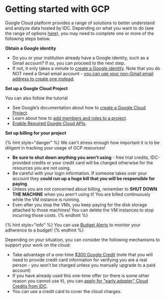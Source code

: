 # Getting started with GCP

Google Cloud platform provides a range of solutions to better understand and analyze data hosted by IDC. Depending on what you want to do \(see the range of options [here](../getting-started-with-idc.md)\), you may need to complete one or more of the following steps below.

**Obtain a Google identity**

* Do you or your institution already have a Google identity, such as a Gmail account? If so, you can proceed to the next step.
* If not, it only takes a minute to [create a Google identity](https://accounts.google.com/signup/v2/webcreateaccount?dsh=308321458437252901&continue=https%3A%2F%2Faccounts.google.com%2FManageAccount&flowName=GlifWebSignIn&flowEntry=SignUp#FirstName=&LastName=). Note that you do NOT need a Gmail email account - [you can use your non-Gmail email address to create one instead](https://support.google.com/accounts/answer/27441?hl=en#existingemail).

**Set up a Google Cloud Project**

You can also follow the tutorial 

* See Google’s documentation about how to [create a Google Cloud Project](https://cloud.google.com/resource-manager/docs/creating-managing-projects).
* Learn about how to [add members and roles to a project](https://cloud.google.com/iam/docs/quickstart).
* [Enable Required Google Cloud APIs](https://cloud.google.com/apis/docs/getting-started#enabling_apis).

**Set up billing for your project**

{% hint style="danger" %}
We can't stress enough how important it is to be diligent in tracking your usage of GCP resources!

* **Be sure to shut down anything you aren't using** - free trial credits, IDC-provided credits or your credit card will be charged otherwise for the resources you are not using.
* Be careful with your login information. If someone takes over your account they **could run up a huge bill that you will be responsible for paying**.
* Unless you are not concerned about billing, remember to **SHUT DOWN THE MACHINE** when you aren't using it! You are billed continuously while the VM instance is running.
* Even after you stop the VMs, you keep paying for the disk storage attached to those machines! You can delete the VM instances to stop incurring those costs.
{% endhint %}

{% hint style="info" %}
You can use [Budget Alerts](https://cloud.google.com/billing/docs/how-to/budgets) to monitor your adherence to a budget!
{% endhint %}

Depending on your situation, you can consider the following mechanisms to support your work on the cloud:

* Take advantage of a one-time [$300 Google Credit](https://cloud.google.com/free/) \(note that you will need to provide credit card information for verifying you are a real person - you won’t be charged unless you manually upgrade to a paid account\)
* If you have already used this one-time offer \(or there is some other reason you cannot use it\), you can [apply for "early adopter" Cloud Credits from IDC](requesting-gcp-cloud-credits.md).
* You can use a credit card to cover the cloud charges.

